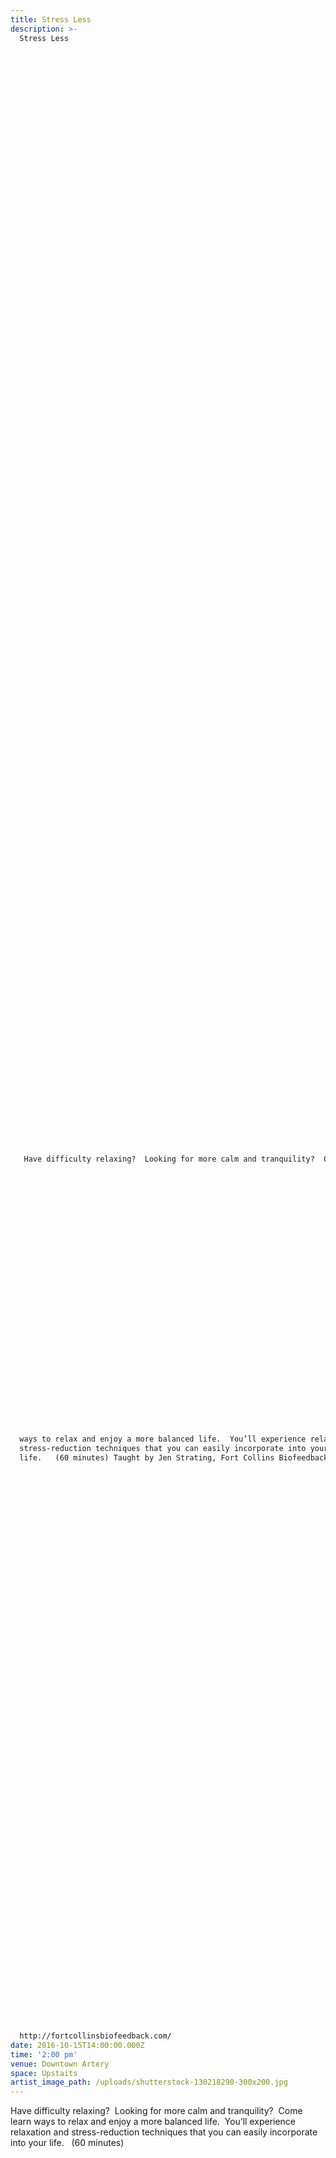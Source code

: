 ```yaml
---
title: Stress Less
description: >-
  Stress Less































































































































   Have difficulty relaxing?  Looking for more calm and tranquility?  Come learn































  ways to relax and enjoy a more balanced life.  You’ll experience relaxation and
  stress-reduction techniques that you can easily incorporate into your
  life.   (60 minutes) Taught by Jen Strating, Fort Collins Biofeedback.

































































  http://fortcollinsbiofeedback.com/
date: 2016-10-15T14:00:00.000Z
time: '2:00 pm'
venue: Downtown Artery
space: Upstaits
artist_image_path: /uploads/shutterstock-130218290-300x200.jpg
---
```



Have difficulty relaxing?  Looking for more calm and tranquility?  Come learn ways to relax and enjoy a more balanced life.  You’ll experience relaxation and stress-reduction techniques that you can easily incorporate into your life.   (60 minutes)